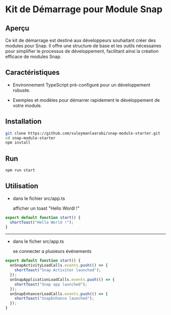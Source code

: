 # Kit de Démarrage pour Module Snap

## Aperçu

Ce kit de démarrage est destiné aux développeurs souhaitant créer des modules pour Snap. Il offre une structure de base et les outils nécessaires pour simplifier le processus de développement, facilitant ainsi la création efficace de modules Snap.

## Caractéristiques

- Environnement TypeScript pré-configuré pour un développement robuste.

- Exemples et modèles pour démarrer rapidement le développement de votre module.

## Installation

```bash
git clone https://github.com/suleymanlaarabi/snap-module-starter.git
cd snap-module-starter
npm install
```

## Run

```bash
npm run start
```

## Utilisation

- dans le fichier src/app.ts

  afficher un toast "Hello Wordl !"

```typescript
export default function start() {
  shortToast("Hello World !");
}
```

---

- dans le ficher src/app.ts

  se connecter a plusieurs événements

```typescript
export default function start() {
  onSnapActivityLoadCalls.events.push(() => {
    shortToast("Snap Activiter launched");
  });
  onSnapApplicationLoadCalls.events.push(() => {
    shortToast("Snap app launched");
  });
  onSnapEnhancerLoadCalls.events.push(() => {
    shortToast("SnapEnhance launched");
  });
}
```
